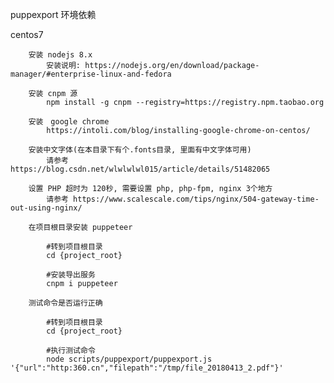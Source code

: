 

puppexport 环境依赖


   centos7 
    
        安装 nodejs 8.x
            安装说明: https://nodejs.org/en/download/package-manager/#enterprise-linux-and-fedora

        安装 cnpm 源
            npm install -g cnpm --registry=https://registry.npm.taobao.org

        安装　google chrome
            https://intoli.com/blog/installing-google-chrome-on-centos/

        安装中文字体(在本目录下有个.fonts目录, 里面有中文字体可用)
            请参考 https://blog.csdn.net/wlwlwlwl015/article/details/51482065

        设置 PHP 超时为 120秒, 需要设置 php, php-fpm, nginx 3个地方
            请参考 https://www.scalescale.com/tips/nginx/504-gateway-time-out-using-nginx/

        在项目根目录安装 puppeteer

            #转到项目根目录
            cd {project_root}

            #安装导出服务
            cnpm i puppeteer

        测试命令是否运行正确

            #转到项目根目录
            cd {project_root}

            #执行测试命令
            node scripts/puppexport/puppexport.js '{"url":"http:360.cn","filepath":"/tmp/file_20180413_2.pdf"}'
    
